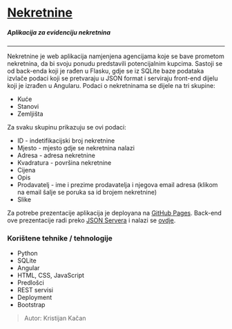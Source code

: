 # [Nekretnine][ln1]
##### Aplikacija za evidenciju nekretnina 
---
Nekretnine je web aplikacija namjenjena agencijama koje se bave prometom nekretnina, da bi svoju ponudu predstavili potencijalnim kupcima. Sastoji se od back-enda koji je rađen u Flasku, gdje se iz SQLite baze podataka izvlače podaci koji se pretvaraju u JSON format i serviraju front-end dijelu koji je izrađen u Angularu. Podaci o nekretninama se dijele na tri skupine:

- Kuće
- Stanovi
- Zemljišta
 
Za svaku skupinu prikazuju se ovi podaci:

- ID - indetifikacijski broj nekretnine
- Mjesto - mjesto gdje se nekretnina nalazi
- Adresa - adresa nekretnine
- Kvadratura - površina nekretnine
- Cijena
- Opis
- Prodavatelj - ime i prezime prodavatelja i njegova email adresa (klikom na email šalje se poruka sa id brojem nekretnine)
- Slike

Za potrebe prezentacije aplikacija je deployana na [GitHub Pages][ln1].
Back-end ove prezentacije radi preko [JSON Servera][ln2] i nalazi se [ovdje][ln3].


### Korištene tehnike / tehnologije

  - Python
  - SQLite
  - Angular
  - HTML, CSS, JavaScript
  - Predlošci
  - REST servisi
  - Deployment
  - Bootstrap


>Autor: Kristijan Kačan

[ln1]: <https://kkacan.github.io/nekretnine-angular>
[ln2]: <https://github.com/typicode/json-server>
[ln3]: <https://github.com/kkacan/nekretnine-api>
